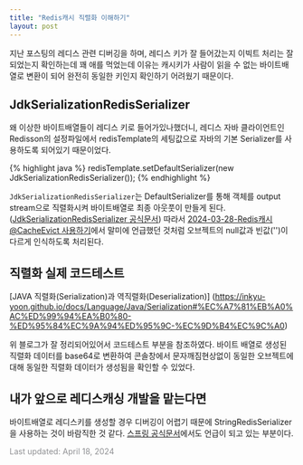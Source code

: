 ```yaml
---
title: "Redis캐시 직렬화 이해하기"
layout: post
---
```


지난 포스팅의 레디스 관련 디버깅을 하며, 레디스 키가 잘 들어갔는지 이빅트 처리는 잘 되었는지 확인하는데 꽤 애를 먹었는데 이유는 캐시키가 사람이 읽을 수 없는 바이트배열로 변환이 되어 완전히 동일한 키인지 확인하기 어려웠기 때문이다. 

## JdkSerializationRedisSerializer

왜 이상한 바이트배열들이 레디스 키로 들어가있나했더니, 레디스 자바 클라이언트인 Redisson의 설정파일에서 redisTemplate의 세팅값으로 자바의 기본 Serializer를 사용하도록 되어있기 때문이었다.

{% highlight java %}
redisTemplate.setDefaultSerializer(new JdkSerializationRedisSerializer());
{% endhighlight %}

`JdkSerializationRedisSerializer`는 DefaultSerializer를 통해 객체를 output stream으로 직렬화시켜 바이트배열로 최종 아웃풋이 만들게 된다. ([JdkSerializationRedisSerializer 공식문서](https://docs.spring.io/spring-data/redis/docs/current/api/org/springframework/data/redis/serializer/JdkSerializationRedisSerializer.html)) 따라서 [2024-03-28-Redis캐시 @CacheEvict 사용하기](https://dahnhwang.github.io/Redis%EC%BA%90%EC%8B%9C-@CacheEvict-%EC%82%AC%EC%9A%A9%ED%95%98%EA%B8%B0/)에서 말미에 언급했던 것처럼 오브젝트의 null값과 빈값('')이 다르게 인식하도록 처리된다.

## 직렬화 실제 코드테스트 

[JAVA 직렬화(Serialization)과 역직렬화(Deserialization)] (https://inkyu-yoon.github.io/docs/Language/Java/Serialization#%EC%A7%81%EB%A0%AC%ED%99%94%EA%B0%80-%ED%95%84%EC%9A%94%ED%95%9C-%EC%9D%B4%EC%9C%A0)

위 블로그가 잘 정리되어있어서 코드테스트 부분을 참조하였다. 바이트 배열로 생성된 직렬화 데이터를 base64로 변환하여 콘솔창에서 문자깨짐현상없이 동일한 오브젝트에 대해 동일한 직렬화 데이터가 생성됨을 확인할 수 있었다. 

## 내가 앞으로 레디스캐싱 개발을 맡는다면 

바이트배열로 레디스키를 생성할 경우 디버깅이 어렵기 때문에 StringRedisSerializer을 사용하는 것이 바람직한 것 같다. [스프링 공식문서](https://docs.spring.io/spring-data/data-redis/docs/3.0.11/reference/html/#redis:string)에서도 언급이 되고 있는 부분이다. 

<font color='#909194'>Last updated: April 18, 2024</font>